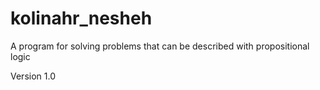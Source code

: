 # kolinahr_nesheh

A program for solving problems that can be described with propositional logic

Version 1.0